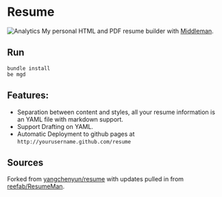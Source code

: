 # Resume
![Analytics](https://ga-beacon.appspot.com/UA-27986795-3/resume/readme?pixel)
My personal HTML and PDF resume builder with [Middleman](http://middlemanapp.com/).

## Run

    bundle install
    be mgd

## Features:
 * Separation between content and styles, all your resume information is an YAML file with markdown support.
 * Support Drafting on YAML.
 * Automatic Deployment to github pages at `http://yourusername.github.com/resume`

## Sources

Forked from [yangchenyun/resume](https://github.com/yangchenyun/resume) with updates pulled in from [reefab/ResumeMan](https://github.com/reefab/ResumeMan).
